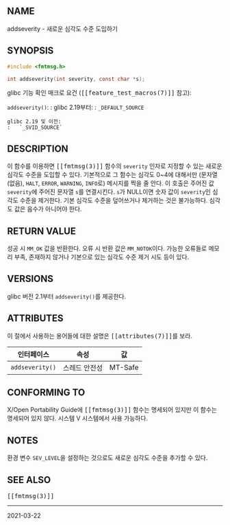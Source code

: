 ## NAME

addseverity - 새로운 심각도 수준 도입하기

## SYNOPSIS

```c
#include <fmtmsg.h>

int addseverity(int severity, const char *s);
```

glibc 기능 확인 매크로 요건 (<tt>[[feature_test_macros(7)]]</tt> 참고):

`addseverity()`:
:   glibc 2.19부터:
    :   `_DEFAULT_SOURCE`

    glibc 2.19 및 이전:
    :   `_SVID_SOURCE`

## DESCRIPTION

이 함수를 이용하면 <tt>[[fmtmsg(3)]]</tt> 함수의 `severity` 인자로 지정할 수 있는 새로운 심각도 수준을 도입할 수 있다. 기본적으로 그 함수는 심각도 0~4에 대해서만 (문자열 (없음), `HALT`, `ERROR`, `WARNING`, `INFO`로) 메시지를 찍을 줄 안다. 이 호출은 주어진 값 `severity`에 주어진 문자열 `s`를 연결시킨다. `s`가 NULL이면 숫자 값이 `severity`인 심각도 수준을 제거한다. 기본 심각도 수준을 덮어쓰거나 제거하는 것은 불가능하다. 심각도 값은 음수가 아니어야 한다.

## RETURN VALUE

성공 시 `MM_OK` 값을 반환한다. 오류 시 반환 값은 `MM_NOTOK`이다. 가능한 오류들로 메모리 부족, 존재하지 않거나 기본으로 있는 심각도 수준 제거 시도 등이 있다.

## VERSIONS

glibc 버전 2.1부터 `addseverity()`를 제공한다.

## ATTRIBUTES

이 절에서 사용하는 용어들에 대한 설명은 <tt>[[attributes(7)]]</tt>를 보라.

| 인터페이스 | 속성 | 값 |
| --- | --- | --- |
| `addseverity()` | 스레드 안전성 | MT-Safe |

## CONFORMING TO

X/Open Portability Guide에 <tt>[[fmtmsg(3)]]</tt> 함수는 명세되어 있지만 이 함수는 명세되어 있지 않다. 시스템 V 시스템에서 사용 가능하다.

## NOTES

환경 변수 `SEV_LEVEL`을 설정하는 것으로도 새로운 심각도 수준을 추가할 수 있다.

## SEE ALSO

<tt>[[fmtmsg(3)]]</tt>

----

2021-03-22
